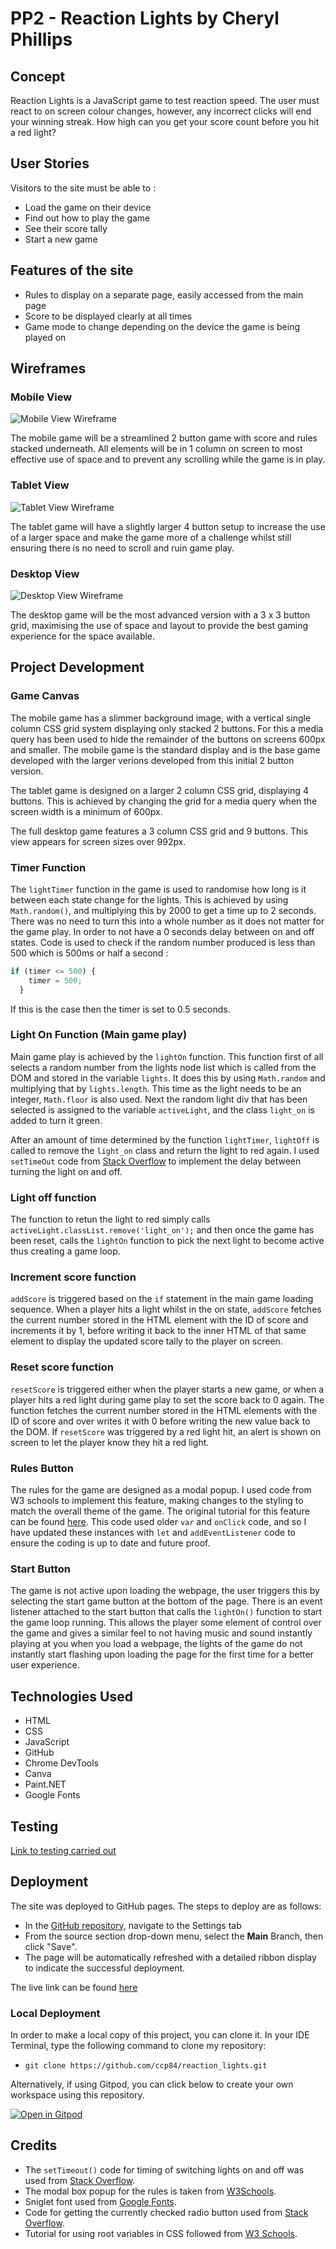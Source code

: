 # PP2 - Reaction Lights by Cheryl Phillips 

## Concept
Reaction Lights is a JavaScript game to test reaction speed. The user must react to on screen colour changes, however, any incorrect clicks will end your winning streak. How high can you get your score count before you hit a red light?

## User Stories
Visitors to the site must be able to :
* Load the game on their device
* Find out how to play the game
* See their score tally
* Start a new game

## Features of the site
* Rules to display on a separate page, easily accessed from the main page
* Score to be displayed clearly at all times
* Game mode to change depending on the device the game is being played on

## Wireframes

### Mobile View
![Mobile View Wireframe](documentation/wireframes/mobile_view.png)

The mobile game will be a streamlined 2 button game with score and rules stacked underneath. All elements will be in 1 column on screen to most effective use of space and to prevent any scrolling while the game is in play.

### Tablet View
![Tablet View Wireframe](documentation/wireframes/tablet_view.png)

The tablet game will have a slightly larger 4 button setup to increase the use of a larger space and make the game more of a challenge whilst still ensuring there is no need to scroll and ruin game play. 

### Desktop View

![Desktop View Wireframe](documentation/wireframes/desktop_view.png)

The desktop game will be the most advanced version with a 3 x 3 button grid, maximising the use of space and layout to provide the best gaming experience for the space available. 

## Project Development

### Game Canvas

The mobile game has a slimmer background image, with a vertical single column CSS grid system displaying only stacked 2 buttons. For this a media query has been used to hide the remainder of the buttons on screens 600px and smaller. The mobile game is the standard display and is the base game developed with the larger verions developed from this initial 2 button version. 

The tablet game is designed on a larger 2 column CSS grid, displaying 4 buttons. This is achieved by changing the grid for a media query when the screen width is a minimum of 600px. 

The full desktop game features a 3 column CSS grid and 9 buttons. This view appears for screen sizes over 992px. 

### Timer Function

The `lightTimer` function in the game is used to randomise how long is it between each state change for the lights. This is achieved by using `Math.random()`, and multiplying this by 2000 to get a time up to 2 seconds. There was no need to turn this into a whole number as it does not matter for the game play. 
In order to not have a 0 seconds delay between on and off states. Code is used to check if the random number produced is less than 500 which is 500ms or half a second :
```js
if (timer <= 500) {
    timer = 500;
  }
```
If this is the case then the timer is set to 0.5 seconds.

### Light On Function (Main game play)

Main game play is achieved by the `lightOn` function. This function first of all selects a random number from the lights node list which is called from the DOM and stored in the variable `lights`. It does this by using `Math.random` and multiplying that by `lights.length`. This time as the light needs to be an integer, `Math.floor` is also used. Next the random light div that has been selected is assigned to the variable `activeLight`, and the class `light_on` is added to turn it green. 

After an amount of time determined by the function `lightTimer`, `lightOff` is called to remove the `light_on` class and return the light to red again. I used `setTimeOut` code from [Stack Overflow](https://stackoverflow.com/questions/17883692/how-to-set-time-delay-in-javascript) to implement the delay between turning the light on and off.

### Light off function

The function to retun the light to red simply calls `activeLight.classList.remove('light_on');` and then once the game has been reset, calls the `lightOn` function to pick the next light to become active thus creating a game loop. 

### Increment score function

`addScore` is triggered based on the `if` statement in the main game loading sequence. When a player hits a light whilst in the on state, `addScore` fetches the current number stored in the HTML element with the ID of score and increments it by 1, before writing it back to the inner HTML of that same element to display the updated score tally to the player on screen. 

### Reset score function

`resetScore` is triggered either when the player starts a new game, or when a player hits a red light during game play to set the score back to 0 again. The function fetches the current number stored in the HTML elements with the ID of score and over writes it with 0 before writing the new value back to the DOM. If `resetScore` was triggered by a red light hit, an alert is shown on screen to let the player know they hit a red light. 

### Rules Button

The rules for the game are designed as a modal popup. I used code from W3 schools to implement this feature, making changes to the styling to match the overall theme of the game. The original tutorial for this feature can be found [here](https://www.w3schools.com/howto/howto_css_modals.asp). This code used older `var` and `onClick` code, and so I have updated these instances with `let` and `addEventListener` code to ensure the coding is up to date and future proof. 

### Start Button

The game is not active upon loading the webpage, the user triggers this by selecting the start game button at the bottom of the page. There is an event listener attached to the start button that calls the `lightOn()` function to start the game loop running. This allows the player some element of control over the game and gives a similar feel to not having music and sound instantly playing at you when you load a webpage, the lights of the game do not instantly start flashing upon loading the page for the first time for a better user experience.

## Technologies Used

* HTML
* CSS
* JavaScript
* GitHub
* Chrome DevTools
* Canva
* Paint.NET
* Google Fonts
## Testing

[Link to testing carried out](TESTING.md)

## Deployment

The site was deployed to GitHub pages. The steps to deploy are as follows: 
  - In the [GitHub repository](https://github.com/ccp84/reaction_lights), navigate to the Settings tab 
  - From the source section drop-down menu, select the **Main** Branch, then click "Save".
  - The page will be automatically refreshed with a detailed ribbon display to indicate the successful deployment.

The live link can be found [here](https://ccp84.github.io/reaction_lights)

### Local Deployment

In order to make a local copy of this project, you can clone it. In your IDE Terminal, type the following command to clone my repository:

- `git clone https://github.com/ccp84/reaction_lights.git`

Alternatively, if using Gitpod, you can click below to create your own workspace using this repository.

[![Open in Gitpod](https://gitpod.io/button/open-in-gitpod.svg)](https://gitpod.io/#https://github.com/ccp84/reaction_lights)

## Credits

* The `setTimeout()` code for timing of switching lights on and off was used from [Stack Overflow](https://stackoverflow.com/questions/17883692/how-to-set-time-delay-in-javascript).
* The modal box popup for the rules is taken from [W3Schools](https://www.w3schools.com/howto/howto_css_modals.asp).
* Sniglet font used from [Google Fonts](https://fonts.google.com/specimen/Sniglet).
* Code for getting the currently checked radio button used from [Stack Overflow](https://stackoverflow.com/questions/9618504/how-to-get-the-selected-radio-button-s-value).
* Tutorial for using root variables in CSS followed from [W3 Schools](https://www.w3schools.com/css/css3_variables.asp).